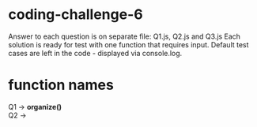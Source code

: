 # coding-challenge-6
Answer to each question is on separate file: Q1.js, Q2.js and Q3.js
Each solution is ready for test with one function that requires input.
Default test cases are left in the code - displayed via console.log.

# function names
Q1 -> <b>organize()</b><br>
Q2 -> 
